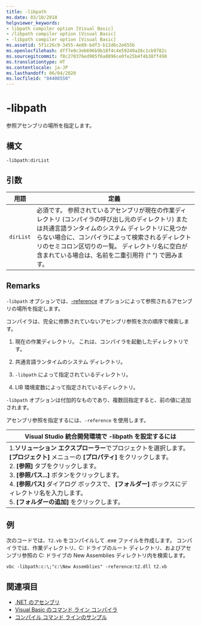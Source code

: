 ```yaml
---
title: -libpath
ms.date: 03/10/2018
helpviewer_keywords:
- libpath compiler option [Visual Basic]
- /libpath compiler option [Visual Basic]
- -libpath compiler option [Visual Basic]
ms.assetid: 5f1c26c9-3455-4e89-bdf3-b12d6c2e655b
ms.openlocfilehash: dff7e0c3eb696b9b18f4c4e59240a26c1cb9782c
ms.sourcegitcommit: f8c270376ed905f6a8896ce0fe25b4f4b38ff498
ms.translationtype: HT
ms.contentlocale: ja-JP
ms.lasthandoff: 06/04/2020
ms.locfileid: "84408550"
---
```

# <a name="-libpath"></a>-libpath
参照アセンブリの場所を指定します。  
  
## <a name="syntax"></a>構文  
  
```console  
-libpath:dirList  
```  
  
## <a name="arguments"></a>引数  
  
|用語|定義|  
|---|---|  
|`dirList`|必須です。 参照されているアセンブリが現在の作業ディレクトリ (コンパイラの呼び出し元のディレクトリ) または共通言語ランタイムのシステム ディレクトリに見つからない場合に、コンパイラによって検索されるディレクトリのセミコロン区切りの一覧。 ディレクトリ名に空白が含まれている場合は、名前を二重引用符 (" ") で囲みます。|  
  
## <a name="remarks"></a>Remarks  
 `-libpath` オプションでは、[-reference](reference.md) オプションによって参照されるアセンブリの場所を指定します。  
  
 コンパイラは、完全に修飾されていないアセンブリ参照を次の順序で検索します。  
  
1. 現在の作業ディレクトリ。 これは、コンパイラを起動したディレクトリです。  
  
2. 共通言語ランタイムのシステム ディレクトリ。  
  
3. `-libpath` によって指定されているディレクトリ。  
  
4. LIB 環境変数によって指定されているディレクトリ。  
  
 `-libpath` オプションは付加的なものであり、複数回指定すると、前の値に追加されます。  
  
 アセンブリ参照を指定するには、`-reference` を使用します。  
  
|Visual Studio 統合開発環境で -libpath を設定するには|  
|---|  
|1.**ソリューション エクスプローラー**でプロジェクトを選択します。 **[プロジェクト]** メニューの **[プロパティ]** をクリックします。 <br />2. **[参照]** タブをクリックします。<br />3. **[参照パス...]** ボタンをクリックします。<br />4. **[参照パス]** ダイアログ ボックスで、 **[フォルダー]** ボックスにディレクトリ名を入力します。<br />5. **[フォルダーの追加]** をクリックします。|  
  
## <a name="example"></a>例  
 次のコードでは、`T2.vb` をコンパイルして .exe ファイルを作成します。 コンパイラでは、作業ディレクトリ、C: ドライブのルート ディレクトリ、およびアセンブリ参照の C: ドライブの New Assemblies ディレクトリ内を検索します。  
  
```console  
vbc -libpath:c:\;"c:\New Assemblies" -reference:t2.dll t2.vb  
```  
  
## <a name="see-also"></a>関連項目

- [.NET のアセンブリ](../../../standard/assembly/index.md)
- [Visual Basic のコマンド ライン コンパイラ](index.md)
- [コンパイル コマンド ラインのサンプル](sample-compilation-command-lines.md)
